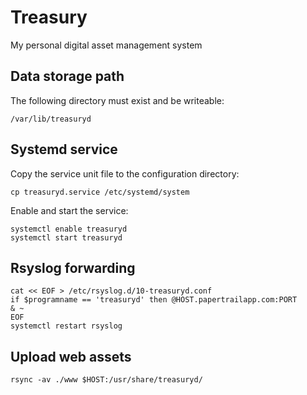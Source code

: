 # Treasury

My personal digital asset management system


## Data storage path

The following directory must exist and be writeable:

	/var/lib/treasuryd


## Systemd service

Copy the service unit file to the configuration directory:

	cp treasuryd.service /etc/systemd/system

Enable and start the service:

	systemctl enable treasuryd
	systemctl start treasuryd


## Rsyslog forwarding

	cat << EOF > /etc/rsyslog.d/10-treasuryd.conf
	if $programname == 'treasuryd' then @HOST.papertrailapp.com:PORT
	& ~
	EOF
	systemctl restart rsyslog


## Upload web assets

	rsync -av ./www $HOST:/usr/share/treasuryd/
